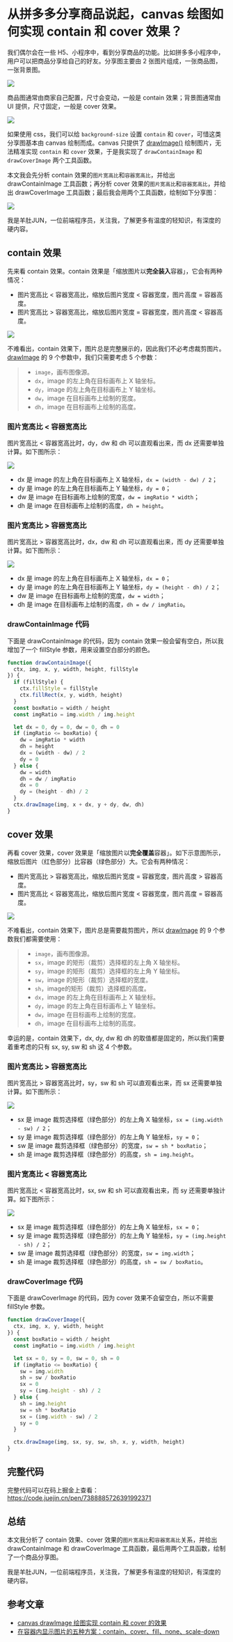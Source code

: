 # 从拼多多分享商品说起，canvas 绘图如何实现 contain 和 cover 效果？

我们偶尔会在一些 H5、小程序中，看到分享商品的功能。比如拼多多小程序中，用户可以把商品分享给自己的好友。分享图主要由 2 张图片组成，一张商品图，一张背景图。

![](./img/pdd.jpg)

商品图通常由商家自己配置，尺寸会变动，一般是 contain 效果；背景图通常由 UI 提供，尺寸固定，一般是 cover 效果。

![](./img/contain-and-cover.png)

如果使用 css，我们可以给 `background-size` 设置 `contain` 和 `cover`，可惜这类分享图基本由 canvas 绘制而成。canvas 只提供了 [drawImage()](https://developer.mozilla.org/zh-CN/docs/Web/API/CanvasRenderingContext2D/drawImage) 绘制图片，无法精准实现 `contain` 和 `cover` 效果，于是我实现了 `drawContainImage` 和 `drawCoverImage` 两个工具函数。

本文我会先分析 contain 效果的`图片宽高比`和`容器宽高比`，并给出 drawContainImage 工具函数；再分析 cover 效果的`图片宽高比`和`容器宽高比`，并给出 drawCoverImage 工具函数；最后我会用两个工具函数，绘制如下分享图：

![](./img/product.png)

我是羊肚JUN，一位前端程序员，关注我，了解更多有温度的轻知识，有深度的硬内容。

## contain 效果

先来看 contain 效果。contain 效果是「缩放图片以**完全装入**容器」，它会有两种情况：

- 图片宽高比 < 容器宽高比，缩放后图片宽度 < 容器宽度，图片高度 = 容器高度。
- 图片宽高比 > 容器宽高比，缩放后图片宽度 = 容器宽度，图片高度 < 容器高度。

![](./img/canvas-contain.png)

不难看出，contain 效果下，图片总是完整展示的，因此我们不必考虑裁剪图片。[drawImage](https://developer.mozilla.org/zh-CN/docs/Web/API/CanvasRenderingContext2D/drawImage) 的 9 个参数中，我们只需要考虑 5 个参数：

> - `image`，画布图像源。
> - `dx`，image 的左上角在目标画布上 X 轴坐标。
> - `dy`，image 的左上角在目标画布上 Y 轴坐标。
> - `dw`，image 在目标画布上绘制的宽度。
> - `dh`，image 在目标画布上绘制的高度。

### 图片宽高比 < 容器宽高比

图片宽高比 < 容器宽高比时，dy，dw 和 dh 可以直观看出来，而 dx 还需要单独计算。如下图所示：

![](./img/canvas-contain-imgRatio-le-canvasRatio.png)

- dx 是 image 的左上角在目标画布上 X 轴坐标，`dx = (width - dw) / 2`；
- dy 是 image 的左上角在目标画布上 Y 轴坐标，`dy = 0`；
- dw 是 image 在目标画布上绘制的宽度，`dw = imgRatio * width`；
- dh 是 image 在目标画布上绘制的高度，`dh = height`。

### 图片宽高比 > 容器宽高比

图片宽高比 > 容器宽高比时，dx，dw 和 dh 可以直观看出来，而 dy 还需要单独计算。如下图所示：

![](./img/canvas-contain-imgRatio-ge-canvasRatio.png)

- dx 是 image 的左上角在目标画布上 X 轴坐标，`dx = 0`；
- dy 是 image 的左上角在目标画布上 Y 轴坐标，`dy = (height - dh) / 2`；
- dw 是 image 在目标画布上绘制的宽度，`dw = width`；
- dh 是 image 在目标画布上绘制的高度，`dh = dw / imgRatio`。

### drawContainImage 代码

下面是 drawContainImage 的代码，因为 contain 效果一般会留有空白，所以我增加了一个 fillStyle 参数，用来设置空白部分的颜色。

```js
function drawContainImage({
  ctx, img, x, y, width, height, fillStyle
}) {
  if (fillStyle) {
    ctx.fillStyle = fillStyle
    ctx.fillRect(x, y, width, height)
  }
  const boxRatio = width / height
  const imgRatio = img.width / img.height

  let dx = 0, dy = 0, dw = 0, dh = 0
  if (imgRatio <= boxRatio) {
    dw = imgRatio * width
    dh = height
    dx = (width - dw) / 2
    dy = 0
  } else {
    dw = width
    dh = dw / imgRatio
    dx = 0
    dy = (height - dh) / 2
  }
  ctx.drawImage(img, x + dx, y + dy, dw, dh)
}
```

## cover 效果

再看 cover 效果，cover 效果是「缩放图片以**完全覆盖**容器」。如下示意图所示，缩放后图片（红色部分）比容器（绿色部分）大。它会有两种情况：

- 图片宽高比 > 容器宽高比，缩放后图片宽度 = 容器宽度，图片高度 > 容器高度。
- 图片宽高比 < 容器宽高比，缩放后图片宽度 < 容器宽度，图片高度 = 容器高度。

![](./img/canvas-cover.png)

不难看出，contain 效果下，图片总是需要裁剪图片，所以 [drawImage](https://developer.mozilla.org/zh-CN/docs/Web/API/CanvasRenderingContext2D/drawImage) 的 9 个参数我们都需要使用：

> - `image`，画布图像源。
> - `sx`，image 的矩形（裁剪）选择框的左上角 X 轴坐标。
> - `sy`，image 的矩形（裁剪）选择框的左上角 Y 轴坐标。
> - `sw`，image 的矩形（裁剪）选择框的宽度。
> - `sh`，image的矩形（裁剪）选择框的高度。
> - `dx`，image 的左上角在目标画布上 X 轴坐标。
> - `dy`，image 的左上角在目标画布上 Y 轴坐标。
> - `dw`，image 在目标画布上绘制的宽度。
> - `dh`，image 在目标画布上绘制的高度。

幸运的是，contain 效果下，dx, dy, dw 和 dh 的取值都是固定的，所以我们需要着重考虑的只有 sx, sy, sw 和 sh 这 4 个参数。

### 图片宽高比 > 容器宽高比

图片宽高比 > 容器宽高比时，sy，sw 和 sh 可以直观看出来，而 sx 还需要单独计算。如下图所示：

![](./img/canvas-cover-imgRatio-ge-canvasRatio.png)

- sx 是 image 裁剪选择框（绿色部分）的左上角 X 轴坐标，`sx = (img.width - sw) / 2`；
- sy 是 image 裁剪选择框（绿色部分）的左上角 Y 轴坐标，`sy = 0`；
- sw 是 image 裁剪选择框（绿色部分）的宽度，`sw = sh * boxRatio`；
- sh 是 image 裁剪选择框（绿色部分）的高度，`sh = img.height`。

### 图片宽高比 < 容器宽高比

图片宽高比 < 容器宽高比时，sx, sw 和 sh 可以直观看出来，而 sy 还需要单独计算。如下图所示：

![](./img/canvas-cover-imgRatio-le-canvasRatio.png)

- sx 是 image 裁剪选择框（绿色部分）的左上角 X 轴坐标，`sx = 0`；
- sy 是 image 裁剪选择框（绿色部分）的左上角 Y 轴坐标，`sy = (img.height - sh) / 2`；
- sw 是 image 裁剪选择框（绿色部分）的宽度，`sw = img.width`；
- sh 是 image 裁剪选择框（绿色部分）的高度，`sh = sw / boxRatio`。

### drawCoverImage 代码

下面是 drawCoverImage 的代码，因为 cover 效果不会留空白，所以不需要 fillStyle 参数。

```js
function drawCoverImage({
  ctx, img, x, y, width, height
}) {
  const boxRatio = width / height
  const imgRatio = img.width / img.height

  let sx = 0, sy = 0, sw = 0, sh = 0
  if (imgRatio <= boxRatio) {
    sw = img.width
    sh = sw / boxRatio
    sx = 0
    sy = (img.height - sh) / 2
  } else {
    sh = img.height
    sw = sh * boxRatio
    sx = (img.width - sw) / 2
    sy = 0
  }

  ctx.drawImage(img, sx, sy, sw, sh, x, y, width, height)
}
```

## 完整代码

完整代码可以在码上掘金上查看：https://code.juejin.cn/pen/7388885726391992371

## 总结

本文我分析了 contain 效果、cover 效果的`图片宽高比`和`容器宽高比`关系，并给出 drawContainImage 和 drawCoverImage 工具函数，最后用两个工具函数，绘制了一个商品分享图。

我是羊肚JUN，一位前端程序员，关注我，了解更多有温度的轻知识，有深度的硬内容。

## 参考文章

- [canvas drawImage 绘图实现 contain 和 cover 的效果](https://www.cnblogs.com/AIonTheRoad/p/14063041.html)
- [在容器内显示图片的五种方案：contain、cover、fill、none、scale-down](https://developer.aliyun.com/article/916087)
